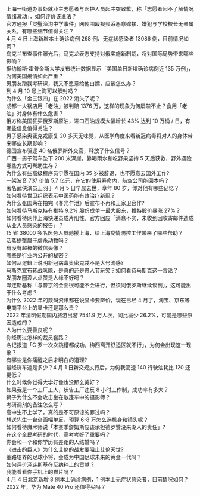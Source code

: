 上海一街道办事处就业主志愿者与医护人员起冲突致歉，称「志愿者因不了解情况情绪激动」，如何评价该说法？  
官方通报「灵璧渔沟中学事件」网传围殴视频系恶意嫁接、嫌犯与学校校长无亲属关系，有哪些细节值得关注？  
4 月 4 日上海新增本土确诊病例 268 例、无症状感染者 13086 例，目前情况如何？  
乌克兰布查事件曝光后，马克龙表态支持对俄实施新制裁，将对国际局势带来哪些影响？  
据约翰斯·霍普金斯大学发布统计数据显示「美国单日新增确诊病例近 135 万例」，为何美国疫情如此严重？  
男朋友蹭我考研课，我又不愿意给他白嫖，应该怎么办？  
到 4 月 10 号上海可以解封吗？  
为什么「金三银四」在 2022 消失了呢？  
成都一火锅店用「老油」被判赔 1376 万，这样的现象为何屡禁不止？食用「老油」对身体有什么危害？  
俄方称美国狂买俄罗斯原油，进口石油规模大幅增长 43% 达到 10 万桶 / 日，有哪些信息值得关注？  
男子感染奥密克戎康复 20 多天无味觉，从医学角度来看新冠病毒将对人的身体带来哪些长期影响？  
德国宣布驱逐 40 名俄罗斯外交官，释放了什么信号？  
广西一男子驾车坠下 200 米深崖，靠喝雨水和吃野果坚持 5 天后获救，野外遇险哪些方式可帮助生存？  
为什么有些高级程序员宁愿在国内 35 岁被辞退，也不愿意去国外工作?  
一架波音 737 价值 5.7 亿元，在它的使用寿命内，航空公司能回本吗？  
著名武侠演员王羽于 4 月 5 日早晨去世，享年 80 岁，你对他有哪些记忆？  
如何看待世卫组织表示中医药能有效治疗新冠？  
为什么张国荣在拍完《春光乍泄》后宣布不再和王家卫合作?  
如何看待马斯克持有推特 9.2% 股份成单一最大股东，推特股价暴涨 27%？  
如何看待网传上海快递员成片阳性，官方回应「消息不实，未收到因收寄邮件造成从业人员感染的报告」？  
15 省 38000 多名医务人员驰援上海，给上海疫情防控工作带来了哪些帮助？  
活蒸螃蟹属于虐杀动物吗？  
有没有超棒的微信头像？  
哪些是行业内公开的秘密？  
如何从逻辑上说明新冠病毒奥密克戎不是大号流感?  
马斯克宣布转战氢能，是真的还是愚人节玩笑？如何看待马斯克这一言论？  
发朋友圈没人点赞是人缘不好吗？  
泽连斯基称「与普京的会面很可能不会进行，但须同俄罗斯继续谈判」，这可能出于什么考虑？  
为什么 2022 年的数码资讯都在说显卡要降价，现在已经 4 月了，淘宝、京东等电商平台上的显卡还是那么贵？  
2022 年清明假期国内旅游出游 7541.9 万人次，同比减少 26.2%，可能是哪些原因造成的？  
人为什么要善良呢？  
你经历过怎样的裁员套路？  
名记报道「C 罗一次次跳槽都成功，梅西离开舒适区就不行」，为何会出现这一现象？  
有哪些是你痛醒之后才明白的道理?  
最经济车速是多少？4 月 1 日新交规执行后，为何我高速 140 行驶油耗比 120 还更低？  
什么时候你觉得大学好像也没那么美好？  
如果我是一个工厂工人，状告工厂违反 8 小时工作制，成功率有多大？  
狮子为什么不会攻击坐在敞篷车中的摄影师？  
考研调剂的备注怎么写？  
高中生不上学了，真的是不可原谅的罪过吗？  
想送先生一台全画幅单反，预算 6-8 万怎么选机身和镜头呢？  
如何看待魔术师说「本赛季詹姆斯应该承担德罗赞没来湖人的责任」?  
在这个全民考研的时代，高考考好了重要吗？  
你会和一个和你学历有差距的人结婚吗？  
《进击的巨人》为什么艾伦的战友要阻止艾伦灭世?  
董路培养的足球小将，会成为中国足球未来的黄金一代吗？  
如何评价泽连斯基在反纳粹上的贡献？  
我能看看你手机上的猫片吗？  
4 月 4 日北京新增 8 例本土确诊病例，1 例本土无症状感染者，目前情况如何？  
2022 年，华为 Mate 40 Pro 还值得买吗？  
